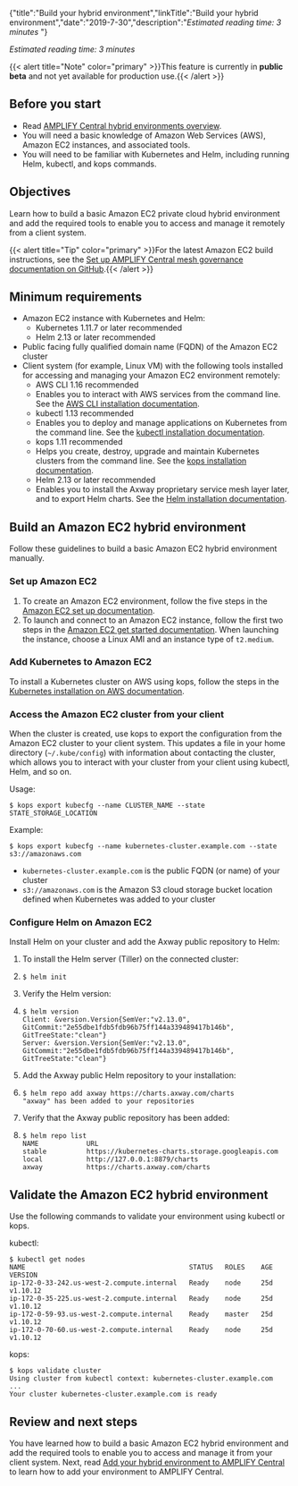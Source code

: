 {"title":"Build your hybrid environment","linkTitle":"Build your hybrid environment","date":"2019-7-30","description":"*Estimated reading time: 3 minutes* "} ﻿

*Estimated reading time: 3 minutes*

{{&lt; alert title="Note" color="primary" &gt;}}This feature is currently in **public beta** and not yet available for production use.{{&lt; /alert &gt;}}

Before you start
----------------

-   Read [AMPLIFY Central hybrid environments overview](hybrid_overview.htm).
-   You will need a basic knowledge of Amazon Web Services (AWS), Amazon EC2 instances, and associated tools.
-   You will need to be familiar with Kubernetes and Helm, including running Helm, kubectl, and kops commands.

Objectives
----------

Learn how to build a basic Amazon EC2 private cloud hybrid environment and add the required tools to enable you to access and manage it remotely from a client system.

{{&lt; alert title="Tip" color="primary" &gt;}}For the latest Amazon EC2 build instructions, see the [Set up AMPLIFY Central mesh governance documentation on GitHub](https://github.com/Axway/Setup-Amplify-Mesh-Governance).{{&lt; /alert &gt;}}

Minimum requirements
--------------------

-   Amazon EC2 instance with Kubernetes and Helm:
    -   Kubernetes 1.11.7 or later recommended
    -   Helm 2.13 or later recommended
-   Public facing fully qualified domain name (FQDN) of the Amazon EC2 cluster
-   Client system (for example, Linux VM) with the following tools installed for accessing and managing your Amazon EC2 environment remotely:
    -   AWS CLI 1.16 recommended
    -   Enables you to interact with AWS services from the command line. See the [AWS CLI installation documentation](https://docs.aws.amazon.com/cli/latest/userguide/cli-chap-install.html).
    -   kubectl 1.13 recommended
    -   Enables you to deploy and manage applications on Kubernetes from the command line. See the [kubectl installation documentation](https://kubernetes.io/docs/tasks/tools/install-kubectl/).
    -   kops 1.11 recommended
    -   Helps you create, destroy, upgrade and maintain Kubernetes clusters from the command line. See the [kops installation documentation](https://github.com/kubernetes/kops/blob/master/docs/install.md).
    -   Helm 2.13 or later recommended
    -   Enables you to install the Axway proprietary service mesh layer later, and to export Helm charts. See the [Helm installation documentation](https://helm.sh/docs/using_helm/#installing-helm).

Build an Amazon EC2 hybrid environment
--------------------------------------

Follow these guidelines to build a basic Amazon EC2 hybrid environment manually.

### Set up Amazon EC2

1.  To create an Amazon EC2 environment, follow the five steps in the [Amazon EC2 set up documentation](https://docs.aws.amazon.com/AWSEC2/latest/UserGuide/get-set-up-for-amazon-ec2.html).
2.  To launch and connect to an Amazon EC2 instance, follow the first two steps in the [Amazon EC2 get started documentation](https://docs.aws.amazon.com/AWSEC2/latest/UserGuide/EC2_GetStarted.html). When launching the instance, choose a Linux AMI and an instance type of `t2.medium`.

### Add Kubernetes to Amazon EC2

To install a Kubernetes cluster on AWS using kops, follow the steps in the [Kubernetes installation on AWS documentation](https://kubernetes.io/docs/setup/custom-cloud/kops/).

### Access the Amazon EC2 cluster from your client

When the cluster is created, use kops to export the configuration from the Amazon EC2 cluster to your client system. This updates a file in your home directory (`~/.kube/config`) with information about contacting the cluster, which allows you to interact with your cluster from your client using kubectl, Helm, and so on.

Usage:

``` {space="preserve"}
$ kops export kubecfg --name CLUSTER_NAME --state STATE_STORAGE_LOCATION
```

Example:

``` {space="preserve"}
$ kops export kubecfg --name kubernetes-cluster.example.com --state s3://amazonaws.com
```

-   `kubernetes-cluster.example.com` is the public FQDN (or name) of your cluster
-   `s3://amazonaws.com` is the Amazon S3 cloud storage bucket location defined when Kubernetes was added to your cluster

### Configure Helm on Amazon EC2

Install Helm on your cluster and add the Axway public repository to Helm:

1.  To install the Helm server (Tiller) on the connected cluster:
2.  ``` {space="preserve"}
    $ helm init
    ```

3.  Verify the Helm version:
4.  ``` {space="preserve"}
    $ helm version
    Client: &version.Version{SemVer:"v2.13.0", GitCommit:"2e55dbe1fdb5fdb96b75ff144a339489417b146b", GitTreeState:"clean"}
    Server: &version.Version{SemVer:"v2.13.0", GitCommit:"2e55dbe1fdb5fdb96b75ff144a339489417b146b", GitTreeState:"clean"}
    ```

5.  Add the Axway public Helm repository to your installation:
6.  ``` {space="preserve"}
    $ helm repo add axway https://charts.axway.com/charts
    "axway" has been added to your repositories
    ```

7.  Verify that the Axway public repository has been added:
8.  ``` {space="preserve"}
    $ helm repo list
    NAME            URL
    stable          https://kubernetes-charts.storage.googleapis.com
    local           http://127.0.0.1:8879/charts
    axway           https://charts.axway.com/charts
    ```

Validate the Amazon EC2 hybrid environment
------------------------------------------

Use the following commands to validate your environment using kubectl or kops.

kubectl:

    $ kubectl get nodes
    NAME                                         STATUS   ROLES    AGE   VERSION
    ip-172-0-33-242.us-west-2.compute.internal   Ready    node     25d   v1.10.12
    ip-172-0-35-225.us-west-2.compute.internal   Ready    node     25d   v1.10.12
    ip-172-0-59-93.us-west-2.compute.internal    Ready    master   25d   v1.10.12
    ip-172-0-70-60.us-west-2.compute.internal    Ready    node     25d   v1.10.12

kops:

``` {space="preserve"}
$ kops validate cluster
Using cluster from kubectl context: kubernetes-cluster.example.com
...
Your cluster kubernetes-cluster.example.com is ready
```

Review and next steps
---------------------

You have learned how to build a basic Amazon EC2 hybrid environment and add the required tools to enable you to access and manage it from your client system. Next, read [Add your hybrid environment to AMPLIFY Central](add_hybrid_env.htm) to learn how to add your environment to AMPLIFY Central.
